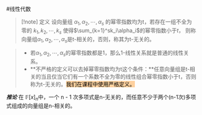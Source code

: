 #线性代数 
>[!note] 定义
> 设向量组 $\alpha_1,\alpha_2,\cdots,\alpha_s$ 的幂零指数均为t，若存在一组不全为零的 $k_1,k_2,\cdots,k_s$ 使得$\sum_{k=1}^sk_i\alpha_i$的幂零指数小于$t$， 则称向量组$\alpha_1,\alpha_2,\cdots,\alpha_s$是t-相关的，否则，称其为t-无关的。


>* 若$\alpha_1,\alpha_2,\cdots,\alpha_s$的幂零指数都是1，那么1-线性关系就是普通的线性关系。
>* **不严格的定义可以去掉幂零指数均为t这个条件：**任意向量组是t-相关的当且仅当它们有一个系数不全为零的线性组合幂零指数小于t，否则称为t-无关的。<mark style="background: #FFB86CA6;">我们在课程中使用严格定义。</mark>




***推论***  在 $\mathbb{F}[x]_n$中，一个 n - 1 次多项式是n-无关的，而任意不少于两个(n-1次)多项式组成的向量组是n-相关的。